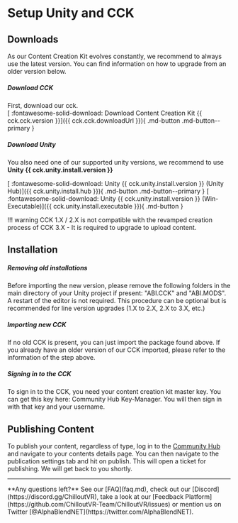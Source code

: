 # Setup Unity and CCK


## Downloads
As our Content Creation Kit evolves constantly, we recommend to always use the latest version. You can find information
on how to upgrade from an older version below.

##### Download CCK
First, download our cck.  
[ :fontawesome-solid-download: Download Content Creation Kit {{ cck.cck.version }}]({{ cck.cck.downloadUrl }}){ .md-button .md-button--primary }


##### Download Unity
You also need one of our supported unity versions, we recommend to use **Unity {{ cck.unity.install.version }}**

[ :fontawesome-solid-download: Unity {{ cck.unity.install.version }} (Unity Hub)]({{ cck.unity.install.hub }}){ .md-button .md-button--primary }
[ :fontawesome-solid-download: Unity {{ cck.unity.install.version }} (Win-Executable)]({{ cck.unity.install.executable }}){ .md-button }

!!! warning
    CCK 1.X / 2.X is not compatible with the revamped creation process of CCK 3.X - It is required to upgrade to upload content.

## Installation

##### Removing old installations
Before importing the new version, please remove the following folders in the main directory of your Unity project if
present: "ABI.CCK" and "ABI.MODS". A restart of the editor is not required. This procedure can be optional but is recommended for line version upgrades (1.X to 2.X, 2.X to 3.X, etc.)

##### Importing new CCK
If no old CCK is present, you can just import the package found above. If you already have an older version of our CCK
imported, please refer to the information of the step above.

##### Signing in to the CCK
To sign in to the CCK, you need your content creation kit master key. You can get this key here: Community Hub Key-Manager.
You will then sign in with that key and your username.

## Publishing Content
To publish your content, regardless of type, log in to the [Community Hub](https://hub.abinteractive.net/) and navigate
to your contents details page. You can then navigate to the publication settings tab and hit on publish. This will open
a ticket for publishing. We will get back to you shortly.

<hr>
**Any questions left?**  
See our [FAQ](faq.md), check out our [Discord](https://discord.gg/ChilloutVR), take a look at our 
[Feedback Platform](https://github.com/ChilloutVR-Team/ChilloutVR/issues) or mention us on Twitter [@AlphaBlendNET](https://twitter.com/AlphaBlendNET).
